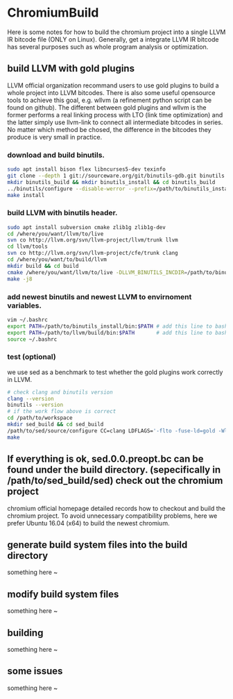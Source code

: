 # ChromiumBuild

Here is some notes for how to build the chromium project into a single LLVM IR bitcode file (ONLY on Linux). Generally, get a integrate LLVM IR bitcode has several purposes such as whole program analysis or optimization.

build LLVM with gold plugins
--

LLVM official organization recommand users to use gold plugins to build a whole project into LLVM bitcodes. There is also some useful opensource tools to achieve this goal, e.g. wllvm (a refinement python script can be found on github). The different between gold plugins and wllvm is the former performs a real linking process with LTO (link time optimization) and the latter simply use llvm-link to connect all intermediate bitcodes in series. No matter which method be chosed, the difference in the bitcodes they produce is very small in practice.

### download and build binutils.
```sh
sudo apt install bison flex libncurses5-dev texinfo
git clone --depth 1 git://sourceware.org/git/binutils-gdb.git binutils
mkdir binutils_build && mkdir binutils_install && cd binutils_build
../binutils/configure --disable-werror --prefix=/path/to/binutils_install
make install
```
### build LLVM with binutils header.
```sh
sudo apt install subversion cmake zlib1g zlib1g-dev
cd /where/you/want/llvm/to/live
svn co http://llvm.org/svn/llvm-project/llvm/trunk llvm
cd llvm/tools
svn co http://llvm.org/svn/llvm-project/cfe/trunk clang
cd /where/you/want/to/build/llvm
mkdir build && cd build
cmake /where/you/want/llvm/to/live -DLLVM_BINUTILS_INCDIR=/path/to/binutils/include
make -j8
```
### add newest binutils and newest LLVM to envirnoment variables.
```sh
vim ~/.bashrc
export PATH=/path/to/binutils_install/bin:$PATH # add this line to bashrc
export PATH=/path/to/llvm/build/bin:$PATH       # add this line to bashrc
source ~/.bashrc
```
### test (optional)
we use sed as a benchmark to test whether the gold plugins work correctly in LLVM.
```sh
# check clang and binutils version
clang --version
binutils --version
# if the work flow above is correct
cd /path/to/workspace
mkdir sed_build && cd sed_build
/path/to/sed/source/configure CC=clang LDFLAGS='-flto -fuse-ld=gold -Wl,-plugin-opt=save-temps'
make
```
If everything is ok, sed.0.0.preopt.bc can be found under the build directory. (sepecifically in /path/to/sed_build/sed)
check out the chromium project
--

chromium official homepage detailed records how to checkout and build the chromium project. To avoid unnecessary compatibility problems, here we prefer Ubuntu 16.04 (x64) to build the newest chromium.

generate build system files into the build directory
--

something here ~

modify build system files
--

something here ~

building
--

something here ~

some issues
--

something here ~
